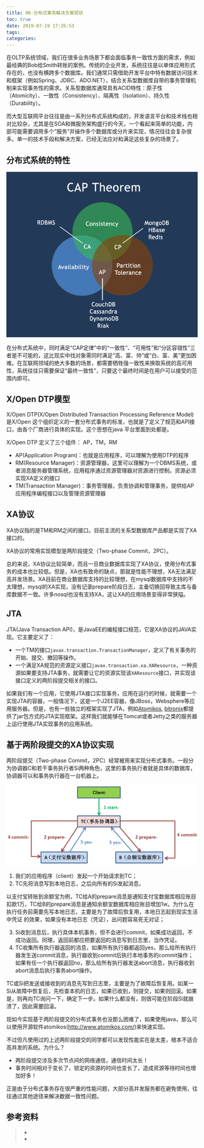```yaml
---
title: 06-分布式事务解决方案现状
toc: true
date: 2019-07-19 17:26:53
tags:
categories:
---
```




在OLTP系统领域，我们在很多业务场景下都会面临事务一致性方面的需求，例如最经典的Bob给Smith转账的案例。传统的企业开发，系统往往是以单体应用形式存在的，也没有横跨多个数据库。我们通常只需借助开发平台中特有数据访问技术和框架（例如Spring、JDBC、ADO.NET），结合关系型数据库自带的事务管理机制来实现事务性的需求。关系型数据库通常具有ACID特性：原子性（Atomicity）、一致性（Consistency）、隔离性（Isolation）、持久性（Durability）。

而大型互联网平台往往是由一系列分布式系统构成的，开发语言平台和技术栈也相对比较杂，尤其是在SOA和微服务架构盛行的今天，一个看起来简单的功能，内部可能需要调用多个“服务”并操作多个数据库或分片来实现，情况往往会复杂很多。单一的技术手段和解决方案，已经无法应对和满足这些复杂的场景了。

## 分布式系统的特性

![cap](06-传统分布式事务解决方案/cap.png)

在分布式系统中，同时满足“CAP定律”中的“一致性”、“可用性”和“分区容错性”三者是不可能的，这比现实中找对象需同时满足“高、富、帅”或“白、富、美”更加困难。在互联网领域的绝大多数的场景，都需要牺牲强一致性来换取系统的高可用性，系统往往只需要保证“最终一致性”，只要这个最终时间是在用户可以接受的范围内即可。

## X/Open DTP模型

X/Open DTP(X/Open Distributed Transaction Processing Reference Model) 是X/Open 这个组织定义的一套分布式事务的标准，也就是了定义了规范和API接口，由各个厂商进行具体的实现。这个思想在java 平台里面到处都是。

X/Open DTP 定义了三个组件： AP，TM，RM

- AP(Application Program)：也就是应用程序，可以理解为使用DTP的程序
- RM(Resource Manager)：资源管理器，这里可以理解为一个DBMS系统，或者消息服务器管理系统，应用程序通过资源管理器对资源进行控制。资源必须实现XA定义的接口
- TM(Transaction Manager)：事务管理器，负责协调和管理事务，提供给AP应用程序编程接口以及管理资源管理器

## XA协议

XA协议指的是TM和RM之间的接口。目前主流的关系型数据库产品都是实现了XA接口的。

XA协议的常用实现模型是两阶段提交（Two-phase Commit，2PC）。 

总的来说，XA协议比较简单，而且一旦商业数据库实现了XA协议，使用分布式事务的成本也比较低。但是，XA也有致命的缺点，那就是性能不理想，XA无法满足高并发场景。XA目前在商业数据库支持的比较理想，在mysql数据库中支持的不太理想，mysql的XA实现，没有记录prepare阶段日志，主备切换回导致主库与备库数据不一致。许多nosql也没有支持XA，这让XA的应用场景变得非常狭隘。

## JTA

JTA(Java Transaction API)，是JavaEE的编程接口规范，它是XA协议的JAVA实现。它主要定义了：

- 一个TM的接口`javax.transaction.TransactionManager`，定义了有关事务的开始、提交、撤回等操作。
- 一个满足XA规范的资源定义接口`javax.transaction.xa.XAResource`，一种资源如果要支持JTA事务，就需要让它的资源实现该`XAResource`接口，并实现该接口定义的两阶段提交相关的接口。

如果我们有一个应用，它使用JTA接口实现事务，应用在运行的时候，就需要一个实现JTA的容器，一般情况下，这是一个J2EE容器，像JBoss，Websphere等应用服务器。但是，也有一些独立的框架实现了JTA，例如[Atomikos](https://www.atomikos.com/), [bitronix](https://github.com/bitronix/btm)都提供了jar包方式的JTA实现框架。这样我们就能够在Tomcat或者Jetty之类的服务器上运行使用JTA实现事务的应用系统。

## 基于两阶段提交的XA协议实现

两阶段提交（Two-phase Commit，2PC）经常被用来实现分布式事务。一般分为协调器C和若干事务执行者Si两种角色，这里的事务执行者就是具体的数据库，协调器可以和事务执行器在一台机器上。

![](06-传统分布式事务解决方案/2pc.jpg)

1. 我们的应用程序（client）发起一个开始请求到TC；
2. TC先将<prepare>消息写到本地日志，之后向所有的Si发起<prepare>消息。

以支付宝转账到余额宝为例，TC给A的prepare消息是通知支付宝数据库相应账目扣款1万，TC给B的prepare消息是通知余额宝数据库相应账目增加1w。为什么在执行任务前需要先写本地日志，主要是为了故障后恢复用，本地日志起到现实生活中凭证 的效果，如果没有本地日志（凭证），出问题容易死无对证；

3. Si收到<prepare>消息后，执行具体本机事务，但不会进行commit，如果成功返回<yes>，不成功返回<no>。同理，返回前都应把要返回的消息写到日志里，当作凭证。
4. TC收集所有执行器返回的消息，如果所有执行器都返回yes，那么给所有执行器发生送commit消息，执行器收到commit后执行本地事务的commit操作；如果有任一个执行器返回no，那么给所有执行器发送abort消息，执行器收到abort消息后执行事务abort操作。

TC或Si把发送或接收到的消息先写到日志里，主要是为了故障后恢复用。如某一Si从故障中恢复后，先检查本机的日志，如果已收到<commit >，则提交，如果<abort >则回滚。如果是<yes>，则再向TC询问一下，确定下一步。如果什么都没有，则很可能在<prepare>阶段Si就崩溃了，因此需要回滚。

现如今实现基于两阶段提交的分布式事务也没那么困难了，如果使用java，那么可以使用开源软件atomikos(<http://www.atomikos.com/>)来快速实现。

不过但凡使用过的上述两阶段提交的同学都可以发现性能实在是太差，根本不适合高并发的系统。为什么？

- 两阶段提交涉及多次节点间的网络通信，通信时间太长！
- 事务时间相对于变长了，锁定的资源的时间也变长了，造成资源等待时间也增加好多！

正是由于分布式事务存在很严重的性能问题，大部分高并发服务都在避免使用，往往通过其他途径来解决数据一致性问题。



## 参考资料

> - []()
> - []()
